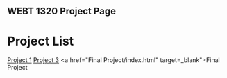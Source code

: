 ## WEBT 1320 Project Page

<h1>Project List</h1>

<a href="project1/index.html" target="_blank">Project 1</a>
<a href="Project 3/index.html" target="_blank">Project 3</a>
<a href="Final Project/index.html" target=_blank">Final Project</a>
